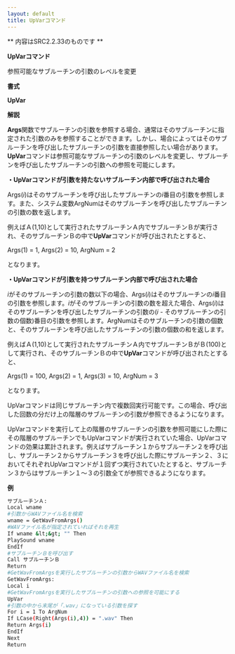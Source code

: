 ```yaml
---
layout: default
title: UpVarコマンド
---
```

** 内容はSRC2.2.33のものです **

**UpVarコマンド**

参照可能なサブルーチンの引数のレベルを変更

**書式**

**UpVar**

**解説**

**Args**関数でサブルーチンの引数を参照する場合、通常はそのサブルーチンに指定された引数のみを参照することができます。しかし、場合によってはそのサブルーチンを呼び出したサブルーチンの引数を直接参照したい場合があります。**UpVar**コマンドは参照可能なサブルーチンの引数のレベルを変更し、サブルーチンを呼び出したサブルーチンの引数への参照を可能にします。

**・UpVarコマンドが引数を持たないサブルーチン内部で呼び出された場合**

Args(*i*)はそのサブルーチンを呼び出したサブルーチンの*i*番目の引数を参照します。また、システム変数ArgNumはそのサブルーチンを呼び出したサブルーチンの引数の数を返します。

例えばＡ(1,10)として実行されたサブルーチンＡ内でサブルーチンＢが実行され、そのサブルーチンＢの中で**UpVar**コマンドが呼び出されたとすると、

Args(1) = 1, Args(2) = 10, ArgNum = 2

となります。

**・UpVarコマンドが引数を持つサブルーチン内部で呼び出された場合**

*i*がそのサブルーチンの引数の数以下の場合、Args(*i*)はそのサブルーチンの*i*番目の引数を参照します。*i*がそのサブルーチンの引数の数を超えた場合、Args(*i*)はそのサブルーチンを呼び出したサブルーチンの引数の(*i* - そのサブルーチンの引数の個数)番目の引数を参照します。ArgNumはそのサブルーチンの引数の個数と、そのサブルーチンを呼び出したサブルーチンの引数の個数の和を返します。

例えばＡ(1,10)として実行されたサブルーチンＡ内でサブルーチンＢがＢ(100)として実行され、そのサブルーチンＢの中で**UpVar**コマンドが呼び出されたとすると、

Args(1) = 100, Args(2) = 1, Args(3) = 10, ArgNum = 3

となります。

UpVarコマンドは同じサブルーチン内で複数回実行可能です。この場合、呼び出した回数の分だけ上の階層のサブルーチンの引数が参照できるようになります。

UpVarコマンドを実行して上の階層のサブルーチンの引数を参照可能にした際にその階層のサブルーチンでもUpVarコマンドが実行されていた場合、UpVarコマンドの効果は累計されます。例えばサブルーチン１からサブルーチン２を呼び出し、サブルーチン２からサブルーチン３を呼び出した際にサブルーチン２、３においてそれぞれUpVarコマンドが１回ずつ実行されていたとすると、サブルーチン３からはサブルーチン１～３の引数全てが参照できるようになります。

**例**
```sh
サブルーチンＡ:
Local wname
#引数からWAVファイル名を検索
wname = GetWavFromArgs()
#WAVファイル名が指定されていればそれを再生
If wname &lt;&gt; "" Then
PlaySound wname
EndIf
#サブルーチンＢを呼び出す
Call サブルーチンＢ
Return
#GetWavFromArgsを実行したサブルーチンの引数からWAVファイル名を検索
GetWavFromArgs:
Local i
#GetWavFromArgsを実行したサブルーチンの引数への参照を可能にする
UpVar
#引数の中から末尾が「.wav」になっている引数を探す
For i = 1 To ArgNum
If LCase(Right(Args(i),4)) = ".wav" Then
Return Args(i)
EndIf
Next
Return
```

